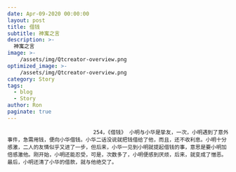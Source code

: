 ```yaml
---
date: Apr-09-2020 00:00:00
layout: post
title: 借钱
subtitle: 神寓之言
description: >-
  神寓之言
image: >-
    /assets/img/Qtcreator-overview.png
optimized_image: >-
    /assets/img/Qtcreator-overview.png
category: Story
tags:
  - blog
  - Story
author: Ron
paginate: true
---
```


							　　254，《借钱》 小明与小华是挚友，一次，小明遇到了意外事件，急需用钱，便向小华借钱。小华二话没说就把钱借给了他，而且，还不收利息。小明十分感激，二人的友情似乎又进了一步，但后来，小华一见到小明就提起借钱的事，意思是要小明加倍感激他。刚开始，小明还能忍受，可是，次数多了，小明便感到厌烦，后来，就变成了憎恶。最后，小明还清了小华的借款，就与他绝交了。
							
							
						